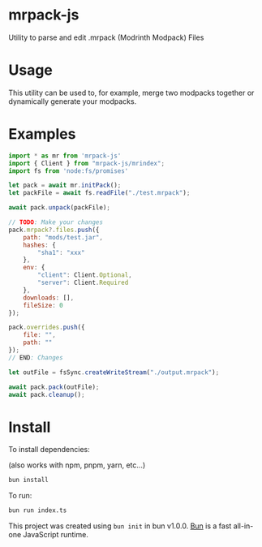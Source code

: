 # mrpack-js

Utility to parse and edit .mrpack (Modrinth Modpack) Files

# Usage

This utility can be used to, for example, merge two modpacks together or dynamically generate your modpacks.

# Examples
```js
import * as mr from 'mrpack-js'
import { Client } from "mrpack-js/mrindex";
import fs from 'node:fs/promises'

let pack = await mr.initPack();
let packFile = await fs.readFile("./test.mrpack");

await pack.unpack(packFile);

// TODO: Make your changes
pack.mrpack?.files.push({
    path: "mods/test.jar",
    hashes: {
        "sha1": "xxx"
    },
    env: {
        "client": Client.Optional,
        "server": Client.Required
    },
    downloads: [],
    fileSize: 0
});

pack.overrides.push({
    file: "",
    path: ""
});
// END: Changes

let outFile = fsSync.createWriteStream("./output.mrpack");

await pack.pack(outFile);
await pack.cleanup();

```

# Install
To install dependencies:

(also works with npm, pnpm, yarn, etc...)

```bash
bun install
```

To run:

```bash
bun run index.ts
```

This project was created using `bun init` in bun v1.0.0. [Bun](https://bun.sh) is a fast all-in-one JavaScript runtime.
